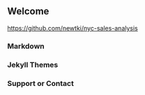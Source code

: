 ## Welcome

https://github.com/newtki/nyc-sales-analysis

### Markdown




### Jekyll Themes



### Support or Contact


